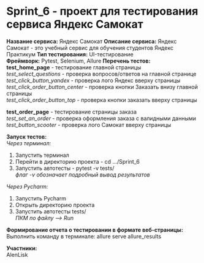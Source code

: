 # Sprint_6 - проект для тестирования сервиса Яндекс Самокат

**Название сервиса:** Яндекс Самокат 
**Описание сервиса:** Яндекс Самокат - это учебный сервис для обучения студентов Яндекс Практикум
**Тип тестирования:** UI-тестирование  
**Фреймворк:** Pytest, Selenium, Allure
**Перечень тестов:**   
**test_home_page** - тестирование главной страницы   
*test_select_questions* - проверка вопросов/ответов на главной странице   
*test_click_button_yandex* - проверка лого Яндекс вверху страницы   
*test_click_order_button_center* - проверка кнопки Заказать внизу главной страницы   
*test_click_order_button_top* - проверка кнопки заказать вверху страницы
   
**test_order_page** - тестирование страницы заказа   
*test_set_an_order* - проверка оформления заказа с валидными данными   
*test_button_scooter* - проверка лого Самокат вверху страницы   

**Запуск тестов:**  
*Через терминал:* 
1. Запустить терминал
2. Перейти в директорию проекта - cd .../Sprint_6 
3. Запустить автотесты - pytest -v tests/   
*флаг -v обозначает подробный вывод результатов*  

*Через Pycharm:*    
1. Запустить Pycharm  
2. Открыть директорию проекта  
3. Запустить автотесты tests/  
*ПКМ по файлу —> Run*

**Формирование отчета о тестировании в формате веб-страницы:**   
Выполнить команду в терминале: allure serve allure_results 

**Участники:**  
AlenLisk